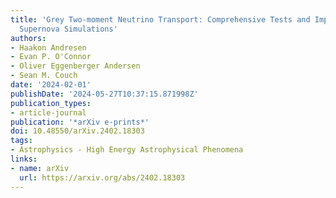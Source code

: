 ```yaml
---
title: 'Grey Two-moment Neutrino Transport: Comprehensive Tests and Improvements for
  Supernova Simulations'
authors:
- Haakon Andresen
- Evan P. O'Connor
- Oliver Eggenberger Andersen
- Sean M. Couch
date: '2024-02-01'
publishDate: '2024-05-27T10:37:15.871998Z'
publication_types:
- article-journal
publication: '*arXiv e-prints*'
doi: 10.48550/arXiv.2402.18303
tags:
- Astrophysics - High Energy Astrophysical Phenomena
links:
- name: arXiv
  url: https://arxiv.org/abs/2402.18303
---
```

